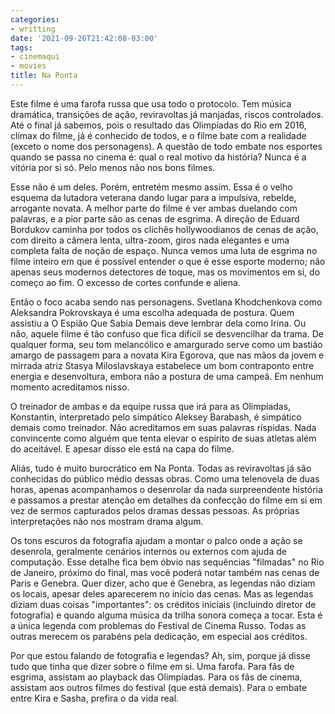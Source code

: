 ```yaml
---
categories:
- writting
date: '2021-09-26T21:42:08-03:00'
tags:
- cinemaqui
- movies
title: Na Ponta
---
```


Este filme é uma farofa russa que usa todo o protocolo. Tem música dramática, transições de ação, reviravoltas já manjadas, riscos controlados. Até o final já sabemos, pois o resultado das Olimpíadas do Rio em 2016, clímax do filme, já é conhecido de todos, e o filme bate com a realidade (exceto o nome dos personagens). A questão de todo embate nos esportes quando se passa no cinema é: qual o real motivo da história? Nunca é a vitória por si só. Pelo menos não nos bons filmes.

Esse não é um deles. Porém, entretém mesmo assim. Essa é o velho esquema da lutadora veterana dando lugar para a impulsiva, rebelde, arrogante novata. A melhor parte do filme é ver ambas duelando com palavras, e a pior parte são as cenas de esgrima. A direção de Eduard Bordukov caminha por todos os clichês hollywoodianos de cenas de ação, com direito a câmera lenta, ultra-zoom, giros nada elegantes e uma completa falta de noção de espaço. Nunca vemos uma luta de esgrima no filme inteiro em que é possível entender o que é esse esporte moderno; não apenas seus modernos detectores de toque, mas os movimentos em si, do começo ao fim. O excesso de cortes confunde e aliena.

Então o foco acaba sendo nas personagens. Svetlana Khodchenkova como Aleksandra Pokrovskaya é uma escolha adequada de postura. Quem assistiu a O Espião Que Sabia Demais deve lembrar dela como Irina. Ou não, aquele filme é tão confuso que fica difícil se desvencilhar da trama. De qualquer forma, seu tom melancólico e amargurado serve como um bastião amargo de passagem para a novata Kira Egorova, que nas mãos da jovem e mirrada atriz Stasya Miloslavskaya estabelece um bom contraponto entre energia e desenvoltura, embora não a postura de uma campeã. Em nenhum momento acreditamos nisso.

O treinador de ambas e da equipe russa que irá para as Olimpíadas, Konstantin, interpretado pelo simpático Aleksey Barabash, é simpático demais como treinador. Não acreditamos em suas palavras ríspidas. Nada convincente como alguém que tenta elevar o espírito de suas atletas além do aceitável. E apesar disso ele está na capa do filme.

Aliás, tudo é muito burocrático em Na Ponta. Todas as reviravoltas já são conhecidas do público médio dessas obras. Como uma telenovela de duas horas, apenas acompanhamos o desenrolar da nada surpreendente história e passamos a prestar atenção em detalhes da confecção do filme em si em vez de sermos capturados pelos dramas dessas pessoas. As próprias interpretações não nos mostram drama algum.

Os tons escuros da fotografia ajudam a montar o palco onde a ação se desenrola, geralmente cenários internos ou externos com ajuda de computação. Esse detalhe fica bem óbvio nas sequências "filmadas" no Rio de Janeiro, próximo do final, mas você poderá notar também nas cenas de Paris e Genebra. Quer dizer, acho que é Genebra, as legendas não diziam os locais, apesar deles aparecerem no início das cenas. Mas as legendas diziam duas coisas "importantes": os créditos iniciais (incluindo diretor de fotografia) e quando alguma música da trilha sonora começa a tocar. Esta é a única legenda com problemas do Festival de Cinema Russo. Todas as outras merecem os parabéns pela dedicação, em especial aos créditos.

Por que estou falando de fotografia e legendas? Ah, sim, porque já disse tudo que tinha que dizer sobre o filme em si. Uma farofa. Para fãs de esgrima, assistam ao playback das Olimpíadas. Para os fãs de cinema, assistam aos outros filmes do festival (que está demais). Para o embate entre Kira e Sasha, prefira o da vida real.

